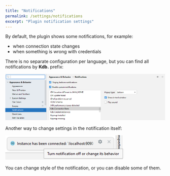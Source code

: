 ```yaml
---
title: "Notifications"
permalink: /settings/notifications
excerpt: "Plugin notification settings"
---
```


By default, the plugin shows some notifications, for example:

- when connection state changes
- when something is wrong with credentials

There is no separate configuration per language, but you can find all notifications by **Kdb.** prefix:

![notifications](/assets/images/settings/notifications/notifications.png)

Another way to change settings in the notification itself:

![notificationsBallon](/assets/images/settings/notifications/notificationsBallon.png)

You can change style of the notification, or you can disable some of them.